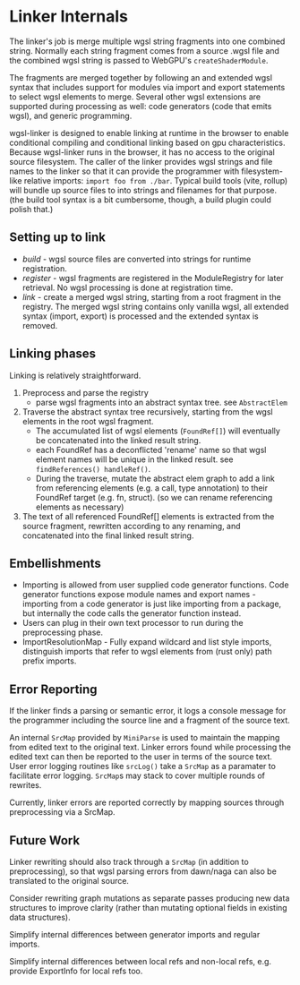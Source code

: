 # Linker Internals

The linker's job is merge multiple wgsl string fragments
into one combined string.
Normally each string fragment comes from a source .wgsl file
and the combined wgsl string is passed to WebGPU's `createShaderModule`.

The fragments are merged together by following an
and extended wgsl syntax that includes
support for modules via import and export statements
to select wgsl elements to merge.
Several other wgsl extensions are supported during
processing as well: code generators (code that emits wgsl),
and generic programming.

wgsl-linker is designed to enable linking at runtime in the browser
to enable conditional compiling and conditional linking based
on gpu characteristics.
Because wgsl-linker runs in the browser, it has no access
to the original source filesystem.
The caller of the linker provides wgsl strings
and file names to the linker so that it can
provide the programmer with filesystem-like relative
imports: `import foo from ./bar`.
Typical build tools (vite, rollup) will bundle up source
files to into strings and filenames for that purpose.
(the build tool syntax is a bit cumbersome, though,
a build plugin could polish that.)

## Setting up to link

- _build_ - wgsl source files are converted into strings for runtime registration.
- _register_ - wgsl fragments are registered in the ModuleRegistry
  for later retrieval.
  No wgsl processing is done at registration time.
- _link_ - create a merged wgsl string, starting from a root fragment
  in the registry.
  The merged wgsl string contains only vanilla wgsl,
  all extended syntax (import, export) is processed and the
  extended syntax is removed.

## Linking phases

Linking is relatively straightforward.

1. Preprocess and parse the registry
   - parse wgsl fragments into an abstract syntax tree. see `AbstractElem`
1. Traverse the abstract syntax tree recursively, starting from the wgsl
   elements in the root wgsl fragment.
   - The accumulated list of wgsl elements (`FoundRef[]`)
     will eventually be concatenated into the linked result string.
   - each FoundRef has a deconflicted 'rename' name
     so that wgsl element names will be unique in the linked result.
     see `findReferences() handleRef()`.
   - During the traverse, mutate the abstract elem graph to add
     a link from referencing elements (e.g. a call, type annotation)
     to their FoundRef target (e.g. fn, struct).
     (so we can rename referencing elements as necessary)
1. The text of all referenced FoundRef[] elements is extracted
   from the source fragment, rewritten according to any renaming,
   and concatenated into the final linked result string.

## Embellishments

- Importing is allowed from user supplied code generator functions.
  Code generator functions expose module names and export names -
  importing from a code generator is just like importing from a package,
  but internally the code calls the generator function instead.
- Users can plug in their own text processor to run during the preprocessing phase.
- ImportResolutionMap - Fully expand wildcard and list style imports,
  distinguish imports that refer to wgsl elements
  from (rust only) path prefix imports.

## Error Reporting

If the linker finds a parsing or semantic error,
it logs a console message for the programmer including
the source line and a fragment of the source text.

An internal `SrcMap` provided by `MiniParse` is used to maintain the mapping
from edited text to the original text.
Linker errors found while processing the edited text can
then be reported to the user in terms of the source text.
User error logging routines like `srcLog()` take a `SrcMap`
as a paramater to facilitate error logging.
`SrcMap`s may stack to cover multiple rounds of rewrites.

Currently, linker errors are reported correctly by mapping sources
through preprocessing via a SrcMap.

## Future Work

Linker rewriting should also track through a `SrcMap`
(in addition to preprocessing), so that
wgsl parsing errors from dawn/naga can also be
translated to the original source.

Consider rewriting graph mutations as separate passes
producing new data structures to improve clarity (rather
than mutating optional fields in existing data structures).

Simplify internal differences between generator imports and regular imports.

Simplify internal differences between local refs and non-local refs,
e.g. provide ExportInfo for local refs too.
